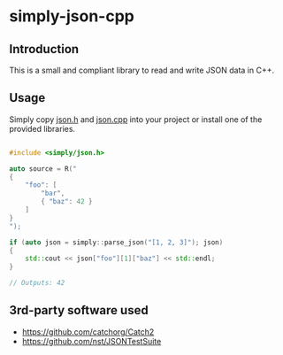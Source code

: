 # simply-json-cpp

## Introduction

This is a small and compliant library to read and write JSON data in C++.

## Usage

Simply copy [json.h](src/json.h) and [json.cpp](src/json.cpp) into your project or install one of the provided libraries.

```cpp

#include <simply/json.h>

auto source = R("
{
    "foo": [
        "bar",
        { "baz": 42 }
    ]
}
");

if (auto json = simply::parse_json("[1, 2, 3]"); json)
{
    std::cout << json["foo"][1]["baz"] << std::endl;
}

// Outputs: 42
```


## 3rd-party software used

  - https://github.com/catchorg/Catch2
  - https://github.com/nst/JSONTestSuite
